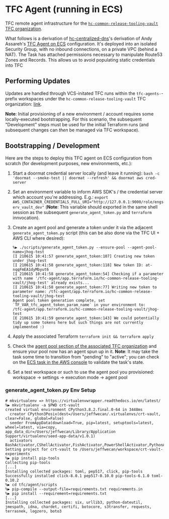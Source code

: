 # TFC Agent (running in ECS)

TFC remote agent infrastructure for the [`hc-common-release-tooling-vault` TFC organization](https://app.terraform.io/app/hc-common-release-tooling-vault).

What follows is a derivation of [hc-centralized-dns](https://github.com/hashicorp/hc-centralized-dns/tree/main/tfc/agent)'s derivation of Andy Assareh's
[TFC Agent on ECS](https://github.com/assareh/tfc-agent) configuration.  It's
deployed into an isolated Security Group, with no inbound connections, on a
private VPC (behind a NAT).  The Task has attached permissions necessary to
manipulate Route53 Zones and Records.  This allows us to avoid populating static
credentials into TFC

## Performing Updates

Updates are handled through VCS-initated TFC runs within the `tfc-agents-`-prefix workspaces under the `hc-common-release-tooling-vault` TFC organization: [link](https://app.terraform.io/app/hc-common-release-tooling-vault/workspaces?search=tfc-agents-).

**Note**: Initial provisioning of a new environment / account requires some locally-executed bootstrapping. For this scenario, the subsequent "Development" steps must be used for the initial Terraform runs (and subsequent changes can _then_ be managed via TFC workspace).

## Bootstrapping / Development

Here are the steps to deploy this TFC agent on ECS configuration from scratch (for development purposes, new environments, etc.):

1. Start a doormat credential server locally (and leave it running): `bash -c 'doormat --smoke-test || doormat --refresh' && doormat aws cred-server`
1. Set an environment variable to inform AWS SDK's / the credential server which account you're addressing. E.g.: `export AWS_CONTAINER_CREDENTIALS_FULL_URI="http://127.0.0.1:9000/role/engserv_vault_dev"` (**Note**: This variable should exported in the same shell session as the subsequent `generate_agent_token.py` and `terraform` innvocation).
1. Create an agent pool and generate a token under it via the adjacent `generate_agent_token.py` script (this can be also done via the TFC UI + AWS CLI where desired):

    ```shellsession
    %▶ ./scripts/generate_agent_token.py --ensure-pool --agent-pool-name=jhog-test
    [I 210615 10:41:57 generate_agent_token:107] Creating new token under jhog-test
    [I 210615 10:41:58 generate_agent_token:118] New token ID: at-nqqFmEA1dyMbyut6
    [I 210615 10:41:58 generate_agent_token:54] Checking if a parameter with name '/tfc-agent/app.terraform.io/hc-common-release-tooling-vault/jhog-test' already exists...
    [I 210615 10:41:58 generate_agent_token:77] Writing new token to parameter name: /tfc-agent/app.terraform.io/hc-common-release-tooling-vault/jhog-test
    Agent pool token generation complete, set `TF_VAR_tfc_agent_token_param_name` in your environment to:
    /tfc-agent/app.terraform.io/hc-common-release-tooling-vault/jhog-test
    [E 210615 10:41:59 generate_agent_token:143] We could potentially tidy up some tokens here but such things are not currently implemented :)
    ```

1. Apply the associated Terraform `terraform init && terraform apply`
1. Check the [agent pool section of the associated TFC organization](https://app.terraform.io/app/hc-common-release-tooling-vault/settings/agents?page=1) and ensure your pool now has an agent spun up in it. **Note**: It may take the task some time to transition from "pending" to "active"; you can check on the [ECS task in the AWS console](https://us-west-2.console.aws.amazon.com/ecs/home) to validate the task's state.
1. Set a test workspace or such to use the agent pool you provisioned: workspace -> settings -> execution mode -> agent pool

### generate_agent_token.py Env Setup

```shellsession
# mkvirtualenv => https://virtualenvwrapper.readthedocs.io/en/latest/
%▶ mkvirtualenv -a $PWD crt-vault
created virtual environment CPython3.8.2.final.0-64 in 3448ms
  creator CPython3Posix(dest=/Users/jeffwecan/.virtualenvs/crt-vault, clear=False, global=False)
  seeder FromAppData(download=True, pip=latest, setuptools=latest, wheel=latest, via=copy, app_data_dir=/Users/jeffwecan/Library/Application Support/virtualenv/seed-app-data/v1.0.1)
  activators BashActivator,CShellActivator,FishActivator,PowerShellActivator,PythonActivator,XonshActivator
Setting project for crt-vault to /Users/jeffwecan/workspace/crt-vault-experiments
%▶ pip install pip-tools
Collecting pip-tools
[...]
Installing collected packages: toml, pep517, click, pip-tools
Successfully installed click-8.0.1 pep517-0.10.0 pip-tools-6.1.0 toml-0.10.2
%▶ cd tfc/agent/scripts
%▶ pip-compile --output-file=requirements.txt requirements.in
%▶ pip install --requirement=requirements.txt
[...]
Installing collected packages: six, urllib3, python-dateutil, jmespath, idna, chardet, certifi, botocore, s3transfer, requests, terrasnek, logzero, boto3
```
